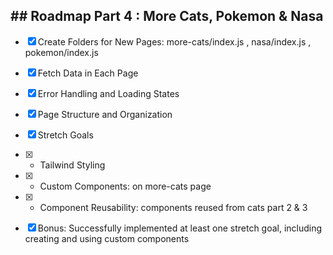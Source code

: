 ## ## Roadmap Part 4 : More Cats, Pokemon & Nasa

- [x] Create Folders for New Pages: more-cats/index.js , nasa/index.js , pokemon/index.js
- [x] Fetch Data in Each Page
- [x] Error Handling and Loading States
- [x] Page Structure and Organization
- [x] Stretch Goals
- [x] - Tailwind Styling
- [x] - Custom Components: on more-cats page 
- [x] - Component Reusability: components reused from cats part 2 & 3
- [x] Bonus: Successfully implemented at least one stretch goal, including creating and using custom components


